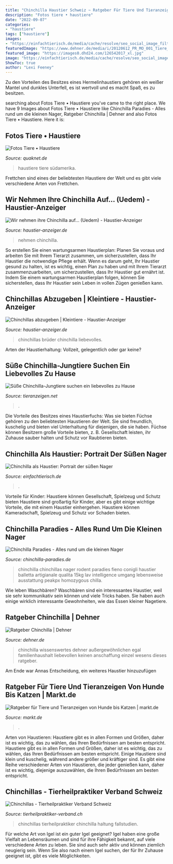 ```yaml
---
title: "Chinchilla Haustier Schweiz ~ Ratgeber Für Tiere Und Tieranzeigen Von Hunde Bis Katzen"
description: "Fotos tiere • haustiere"
date: "2022-09-07"
categories:
- "haustiere"
tags: ["haustiere"]
images:
- "https://einfachtierisch.de/media/cache/resolve/seo_social_image_filter/cms/2016/06/zwei-baby-chinchillas-sitzen-auf-haenden_Helen-Sushitskaya_shutterstock_406187701.jpg"
featuredImage: "https://www.dehner.de/media/i/20120612_PR_MO_001_Tiere_2013_Chinchilla_13227-20076-1.jpg"
featured_image: "https://images0.dhd24.com/126542017_xl.jpg"
image: "https://einfachtierisch.de/media/cache/resolve/seo_social_image_filter/cms/2016/06/zwei-baby-chinchillas-sitzen-auf-haenden_Helen-Sushitskaya_shutterstock_406187701.jpg"
ShowToc: true
author: "Lexi Feeney"
---
```



Zu den Vorteilen des Besitzes eines Hermelinhaustiers gehören ein weißer Mantel und dunkles Unterfell, es ist wertvoll und es macht Spaß, es zu besitzen.

	

		
searching about Fotos Tiere • Haustiere you've came to the right place. We have 9 Images about Fotos Tiere • Haustiere like Chinchilla Paradies - Alles rund um die kleinen Nager, Ratgeber Chinchilla | Dehner and also Fotos Tiere • Haustiere. Here it is:
		
    
## Fotos Tiere • Haustiere

<img loading=lazy src="https://quaknet.de/fotos/tiere/haustiere/chinchilla-nahaufnahme.jpg" onerror="this.onerror=null;this.src='https://tse1.mm.bing.net/th?id=OIP.cseCKFCEJ7k1xDPEc6TbeQHaFj&amp;pid=15.1';" alt="Fotos Tiere • Haustiere">

_Source: quaknet.de_

>haustiere tiere südamerika. 

	

Frettchen sind eines der beliebtesten Haustiere der Welt und es gibt viele verschiedene Arten von Frettchen.

    
## Wir Nehmen Ihre Chinchilla Auf… (Uedem) - Haustier-Anzeiger

<img loading=lazy src="https://www.deine-tierwelt.de/fotos/125937309_xl.jpg" onerror="this.onerror=null;this.src='https://tse4.mm.bing.net/th?id=OIP.T-bFqovYvUwHhla9xoWtXQHaFj&amp;pid=15.1';" alt="Wir nehmen ihre Chinchilla auf… (Uedem) - Haustier-Anzeiger">

_Source: haustier-anzeiger.de_

>nehmen chinchilla. 

	

So erstellen Sie einen wartungsarmen Haustierplan: Planen Sie voraus und arbeiten Sie mit Ihrem Tierarzt zusammen, um sicherzustellen, dass Ihr Haustier die notwendige Pflege erhält.
Wenn es darum geht, Ihr Haustier gesund zu halten, ist es wichtig, einen Plan zu haben und mit Ihrem Tierarzt zusammenzuarbeiten, um sicherzustellen, dass Ihr Haustier gut ernährt ist. Indem Sie einem wartungsarmen Haustierplan folgen, können Sie sicherstellen, dass Ihr Haustier sein Leben in vollen Zügen genießen kann.

    
## Chinchillas Abzugeben | Kleintiere - Haustier-Anzeiger

<img loading=lazy src="https://images0.dhd24.com/126542017_xl.jpg" onerror="this.onerror=null;this.src='https://tse1.mm.bing.net/th?id=OIP.5gRgXWhJwIWYsM2Vl-TmyAHaJ4&amp;pid=15.1';" alt="Chinchillas abzugeben | Kleintiere - Haustier-Anzeiger">

_Source: haustier-anzeiger.de_

>chinchillas brüder chinchilla liebevolles. 

	

Arten der Haustierhaltung: Vollzeit, gelegentlich oder gar keine?

    
## Süße Chinchilla-Jungtiere Suchen Ein Liebevolles Zu Hause

<img loading=lazy src="https://www.tieranzeigen.net/export/UrFmtAEkKCUr.JPG" onerror="this.onerror=null;this.src='https://tse4.mm.bing.net/th?id=OIP.05yI_U4wduQlqIJZ5wWvNAHaE8&amp;pid=15.1';" alt="Süße Chinchilla-Jungtiere suchen ein liebevolles zu Hause">

_Source: tieranzeigen.net_

>. 

	

Die Vorteile des Besitzes eines Haustierfuchs: Was sie bieten
Füchse gehören zu den beliebtesten Haustieren der Welt. Sie sind freundlich, kuschelig und bieten viel Unterhaltung für diejenigen, die sie haben. Füchse können Besitzern große Vorteile bieten, z. B. Gesellschaft leisten, ihr Zuhause sauber halten und Schutz vor Raubtieren bieten.

    
## Chinchilla Als Haustier: Portrait Der Süßen Nager

<img loading=lazy src="https://einfachtierisch.de/media/cache/resolve/seo_social_image_filter/cms/2016/06/zwei-baby-chinchillas-sitzen-auf-haenden_Helen-Sushitskaya_shutterstock_406187701.jpg" onerror="this.onerror=null;this.src='https://tse4.mm.bing.net/th?id=OIP._LEpUj4nGChLsaaSyRpkZwHaFj&amp;pid=15.1';" alt="Chinchilla als Haustier: Portrait der süßen Nager">

_Source: einfachtierisch.de_

>. 

	

Vorteile für Kinder: Haustiere können Gesellschaft, Spielzeug und Schutz bieten
Haustiere sind großartig für Kinder, aber es gibt einige wichtige Vorteile, die mit einem Haustier einhergehen. Haustiere können Kameradschaft, Spielzeug und Schutz vor Schaden bieten.

    
## Chinchilla Paradies - Alles Rund Um Die Kleinen Nager

<img loading=lazy src="https://www.chinchilla-paradies.de/wp-content/uploads/2018/07/chinchilla-haustier.jpg" onerror="this.onerror=null;this.src='https://tse3.mm.bing.net/th?id=OIP.FDWDPAV63UuuuDP2B2lQQwHaLH&amp;pid=15.1';" alt="Chinchilla Paradies - Alles rund um die kleinen Nager">

_Source: chinchilla-paradies.de_

>chinchilla chinchillas nager rodent paradies fieno conigli haustier balletta artigianale qualita 15kg lav intelligence umgang lebensweise ausstattung peakpx homozygous chilla. 

	

Wie leben Waschbären?
Waschbären sind ein interessantes Haustier, weil sie sehr kommunikativ sein können und viele Tricks haben. Sie haben auch einige wirklich interessante Gewohnheiten, wie das Essen kleiner Nagetiere.

    
## Ratgeber Chinchilla | Dehner

<img loading=lazy src="https://www.dehner.de/media/i/20120612_PR_MO_001_Tiere_2013_Chinchilla_13227-20076-1.jpg" onerror="this.onerror=null;this.src='https://tse1.mm.bing.net/th?id=OIP.EL20dp_iPDEcV1Y1GyPvEAAAAA&amp;pid=15.1';" alt="Ratgeber Chinchilla | Dehner">

_Source: dehner.de_

>chinchilla wissenswertes dehner außergewöhnlichen egal familienhaushalt liebevollen keinen anschaffung einzel wesens dieses ratgeber. 

	

Am Ende war Annas Entscheidung, ein weiteres Haustier hinzuzufügen

    
## Ratgeber Für Tiere Und Tieranzeigen Von Hunde Bis Katzen | Markt.de

<img loading=lazy src="https://bilder.markt.de/images/cms/tiere/chinchilla_1.jpg" onerror="this.onerror=null;this.src='https://tse2.mm.bing.net/th?id=OIP.yfuViqjdb6-eXdeaWoQ5qQHaH9&amp;pid=15.1';" alt="Ratgeber für Tiere und Tieranzeigen von Hunde bis Katzen | markt.de">

_Source: markt.de_

>. 

	

Arten von Haustieren: Haustiere gibt es in allen Formen und Größen, daher ist es wichtig, das zu wählen, das Ihren Bedürfnissen am besten entspricht.
Haustiere gibt es in allen Formen und Größen, daher ist es wichtig, das zu wählen, das Ihren Bedürfnissen am besten entspricht. Einige Haustiere sind klein und kuschelig, während andere größer und kräftiger sind. Es gibt eine Reihe verschiedener Arten von Haustieren, die jeder genießen kann, daher ist es wichtig, diejenige auszuwählen, die Ihren Bedürfnissen am besten entspricht.

    
## Chinchillas - Tierheilpraktiker Verband Schweiz

<img loading=lazy src="https://www.tierheilpraktiker-verband.ch/images/stories/tierheilpraktiker/fallstudien/chinchilla.jpg" onerror="this.onerror=null;this.src='https://tse1.mm.bing.net/th?id=OIP.6cUjBVbZuJLT7IWTroTrNAAAAA&amp;pid=15.1';" alt="Chinchillas - Tierheilpraktiker Verband Schweiz">

_Source: tierheilpraktiker-verband.ch_

>chinchillas tierheilpraktiker chinchilla haltung fallstudien. 

	

Für welche Art von Igel ist ein guter Igel geeignet?
Igel haben eine große Vielfalt an Lebensräumen und sind für ihre Fähigkeit bekannt, auf viele verschiedene Arten zu leben. Sie sind auch sehr aktiv und können ziemlich neugierig sein. Wenn Sie also nach einem Igel suchen, der für Ihr Zuhause geeignet ist, gibt es viele Möglichkeiten.


